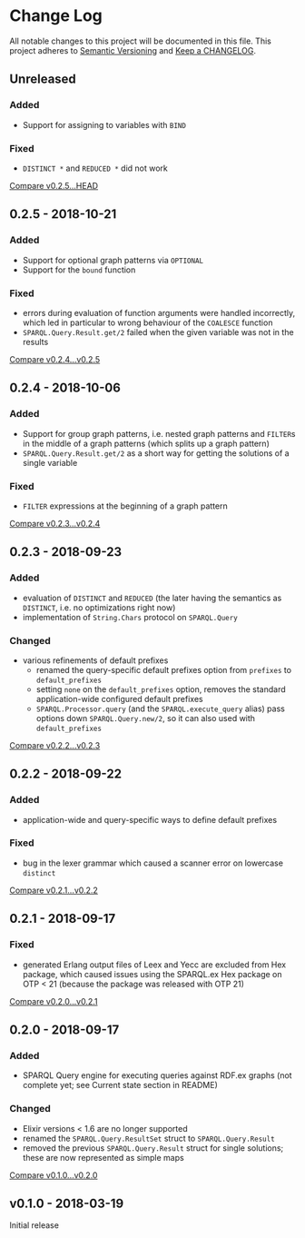 # Change Log

All notable changes to this project will be documented in this file.
This project adheres to [Semantic Versioning](http://semver.org/) and
[Keep a CHANGELOG](http://keepachangelog.com).


## Unreleased

### Added

- Support for assigning to variables with `BIND`


### Fixed

- `DISTINCT *` and `REDUCED *` did not work


[Compare v0.2.5...HEAD](https://github.com/marcelotto/sparql-ex/compare/v0.2.5...HEAD)



## 0.2.5 - 2018-10-21

### Added

- Support for optional graph patterns via `OPTIONAL`
- Support for the `bound` function

### Fixed

- errors during evaluation of function arguments were handled incorrectly, 
  which led in particular to wrong behaviour of the `COALESCE` function
- `SPARQL.Query.Result.get/2` failed when the given variable was not in the results


[Compare v0.2.4...v0.2.5](https://github.com/marcelotto/sparql-ex/compare/v0.2.4...v0.2.5)



## 0.2.4 - 2018-10-06

### Added

- Support for group graph patterns, i.e. nested graph patterns and `FILTER`s in
  the middle of a graph patterns (which splits up a graph pattern)
- `SPARQL.Query.Result.get/2` as a short way for getting the solutions of a 
  single variable

### Fixed

- `FILTER` expressions at the beginning of a graph pattern


[Compare v0.2.3...v0.2.4](https://github.com/marcelotto/sparql-ex/compare/v0.2.3...v0.2.4)



## 0.2.3 - 2018-09-23

### Added

- evaluation of `DISTINCT` and `REDUCED` (the later having the semantics as 
  `DISTINCT`, i.e. no optimizations right now)
- implementation of `String.Chars` protocol on `SPARQL.Query`

### Changed

- various refinements of default prefixes
	- renamed the query-specific default prefixes option from `prefixes` to `default_prefixes`
	- setting `none` on the `default_prefixes` option, removes the standard application-wide
	  configured default prefixes
	- `SPARQL.Processor.query` (and the `SPARQL.execute_query` alias) pass options
	  down `SPARQL.Query.new/2`, so it can also used with `default_prefixes`

[Compare v0.2.2...v0.2.3](https://github.com/marcelotto/sparql-ex/compare/v0.2.2...v0.2.3)



## 0.2.2 - 2018-09-22

### Added

- application-wide and query-specific ways to define default prefixes 

### Fixed

- bug in the lexer grammar which caused a scanner error on lowercase `distinct`

[Compare v0.2.1...v0.2.2](https://github.com/marcelotto/sparql-ex/compare/v0.2.1...v0.2.2)



## 0.2.1 - 2018-09-17

### Fixed

- generated Erlang output files of Leex and Yecc are excluded from Hex package, 
  which caused issues using the SPARQL.ex Hex package on OTP < 21
  (because the package was released with OTP 21)

[Compare v0.2.0...v0.2.1](https://github.com/marcelotto/sparql-ex/compare/v0.2.0...v0.2.1)



## 0.2.0 - 2018-09-17

### Added

- SPARQL Query engine for executing queries against RDF.ex graphs 
  (not complete yet; see Current state section in README)

### Changed

- Elixir versions < 1.6 are no longer supported
- renamed the `SPARQL.Query.ResultSet` struct to `SPARQL.Query.Result`
- removed the previous `SPARQL.Query.Result` struct for single solutions; these 
  are now represented as simple maps


[Compare v0.1.0...v0.2.0](https://github.com/marcelotto/sparql-ex/compare/v0.1.0...v0.2.0)



## v0.1.0 - 2018-03-19

Initial release
